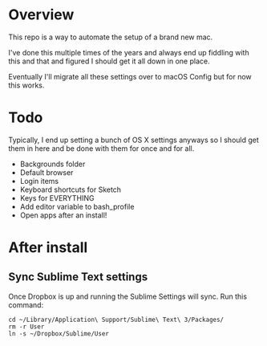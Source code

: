 # Overview
This repo is a way to automate the setup of a brand new mac.

I've done this multiple times of the years and always end up fiddling with this and that and figured I should get it all down in one place.

Eventually I'll migrate all these settings over to macOS Config but for now this works.

# Todo
Typically, I end up setting a bunch of OS X settings anyways so I should get them in here and be done with them for once and for all.

- Backgrounds folder
- Default browser
- Login items
- Keyboard shortcuts for Sketch
- Keys for EVERYTHING
- Add editor variable to bash_profile
- Open apps after an install!

# After install

## Sync Sublime Text settings
Once Dropbox is up and running the Sublime Settings will sync. Run this command:

````
cd ~/Library/Application\ Support/Sublime\ Text\ 3/Packages/
rm -r User
ln -s ~/Dropbox/Sublime/User
````